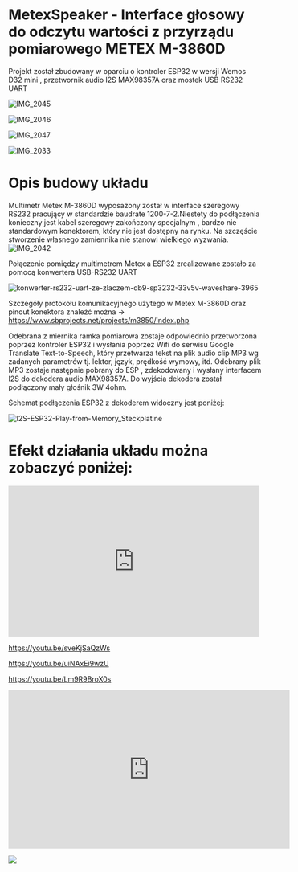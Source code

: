 # MetexSpeaker - Interface głosowy do odczytu wartości z przyrządu pomiarowego METEX M-3860D

  Projekt został zbudowany w oparciu o kontroler ESP32 w wersji Wemos D32 mini , przetwornik audio I2S MAX98357A oraz mostek USB RS232 UART

![IMG_2045](https://user-images.githubusercontent.com/17962241/168257330-691578a7-1ef5-47b8-8bc7-7c52ca28de10.JPG)

![IMG_2046](https://user-images.githubusercontent.com/17962241/168257485-fea47770-559c-4119-b77a-37aefa643c98.JPG)

![IMG_2047](https://user-images.githubusercontent.com/17962241/168257552-69bd96af-bcce-4055-86a7-1970930b09b5.JPG)

![IMG_2033](https://user-images.githubusercontent.com/17962241/168257628-a994a2a2-ac3a-4992-8603-c5b0205f6a21.JPG)

# Opis budowy układu

Multimetr Metex M-3860D wyposażony został w interface szeregowy RS232 pracujący w standardzie baudrate 1200-7-2.Niestety do podłączenia konieczny jest kabel szeregowy zakończony specjalnym , bardzo nie standardowym konektorem, który nie jest dostępny na rynku. Na szczęście stworzenie własnego zamiennika nie stanowi wielkiego wyzwania. ![IMG_2042](https://user-images.githubusercontent.com/17962241/168260033-3eba8f12-91ee-40e9-adc7-9c5a3384f749.JPG)

Połączenie pomiędzy multimetrem Metex a ESP32 zrealizowane zostało za pomocą konwertera USB-RS232 UART

![konwerter-rs232-uart-ze-zlaczem-db9-sp3232-33v5v-waveshare-3965](https://user-images.githubusercontent.com/17962241/168258839-9e9a6178-3391-491b-900b-57894c61c10e.jpg)
  
Szczegóły protokołu komunikacyjnego użytego w Metex M-3860D oraz pinout konektora znaleźć można -> https://www.sbprojects.net/projects/m3850/index.php

  Odebrana z miernika ramka pomiarowa zostaje odpowiednio przetworzona poprzez kontroler ESP32 i wysłania  poprzez Wifi do serwisu Google Translate Text-to-Speech, który przetwarza tekst na plik audio clip MP3 wg zadanych parametrów tj. lektor, język, prędkość wymowy, itd. Odebrany plik MP3 zostaje następnie pobrany do ESP , zdekodowany i wysłany interfacem I2S do dekodera audio MAX98357A. Do wyjścia dekodera został podłączony mały głośnik 3W 4ohm. 
  
  Schemat podłączenia ESP32 z dekoderem widoczny jest poniżej:

![I2S-ESP32-Play-from-Memory_Steckplatine](https://user-images.githubusercontent.com/17962241/168258586-f9c6710a-1b62-4a56-9ea9-05c532f4cdcd.png)

# Efekt działania układu można zobaczyć poniżej:

<iframe width="500" height="300" src="https://www.youtube.com/embed/nhY50dIIWes" frameborder="0" allowfullscreen></iframe>

https://youtu.be/sveKjSaQzWs

https://youtu.be/uiNAxEi9wzU

https://youtu.be/Lm9R9BroX0s

<iframe width="560" height="315" src="https://www.youtube.com/embed/Lm9R9BroX0s" title="YouTube video player" frameborder="0" allow="accelerometer; autoplay; clipboard-write; encrypted-media; gyroscope; picture-in-picture" allowfullscreen></iframe>

[![](/video-iframe/vid_placeholder_1.png)](https://youtu.be/291ET6Py6H8)
